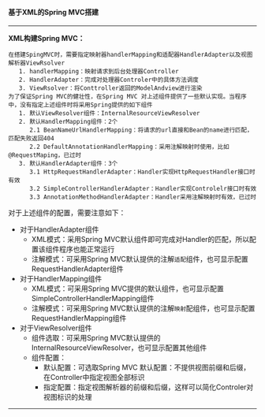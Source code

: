 #### 基于XML的Spring MVC搭建  
---
**XML构建Spring MVC：**
```
在搭建SpingMVC时，需要指定映射器handlerMapping和适配器HandlerAdapter以及视图解析器ViewRsolver
   1. handlerMapping：映射请求到后台处理器Controller
   2. HandlerAdapter：完成对处理器Controler中的具体方法调度
   3. ViewRsolver：将Conttroller返回的ModelAndview进行渲染
为了保证Spring MVC的健壮性，在Spring MVC 对上述组件提供了一些默认实现。当程序中，没有指定上述组件时将采用Spring提供的如下组件
   1. 默认ViewResolver组件：InternalResourceViewResolver
   2. 默认HandlerMapping组件：2个
      2.1 BeanNameUrlHandlerMapping：将请求的url直接和Bean的name进行匹配，匹配失败返回404
      2.2 DefaultAnnotationHandlerMapping：采用注解映射时使用，比如@RequestMaping，已过时
   3. 默认HandlerAdapter组件：3个
      3.1 HttpRequestHandlerAdapter：Handler实现HttpRequestHandler接口时有效            														
      3.2 SimpleControllerHandlerAdapter：Handler实现Controlelr接口时有效
      3.3 AnnotationMethodHandlerAdapter：Handler采用注解映射时有效，已过时
```
对于上述组件的配置，需要注意如下：  
- 对于HandlerAdapter组件   
    - XML模式：采用Spring MVC默认组件即可完成对Handler的匹配，所以配置该组件程序也能正常运行  
    - 注解模式：可采用Spring MVC默认提供的注解`适配`组件，也可显示配置RequestHandlerAdapter组件  
- 对于HandlerMapping组件   
    - XML模式：可采用Spring MVC提供的默认组件，也可显示配置SimpleControllerHandlerMapping组件  
    - 注解模式：可采用Spring MVC默认提供的注解`映射`配组件，也可显示配置RequestHandlerMapping组件  
- 对于ViewResolver组件  
    - 组件选取：可采用Spring MVC默认提供的InternalResourceViewResolver，也可显示配置其他组件  
    - 组件配置：  
        - 默认配置：可选取Spring MVC 默认配置：不提供视图前缀和后缀，在Controller中指定视图全部标识  
        - 指定配置：指定视图解析器的前缀和后缀，这样可以简化Controler对视图标识的处理    

---



           
           


